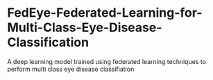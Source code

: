 # FedEye-Federated-Learning-for-Multi-Class-Eye-Disease-Classification
A deep learning model trained using federated learning techniques to perform multi class eye disease classifiation
